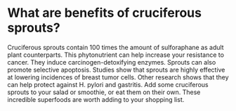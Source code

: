 # What are benefits of cruciferous sprouts?

Cruciferous sprouts contain 100 times the amount of sulforaphane as adult plant counterparts. This phytonutrient can help increase your resistance to cancer. They induce carcinogen-detoxifying enzymes. Sprouts can also promote selective apoptosis. Studies show that sprouts are highly effective at lowering incidences of breast tumor cells. Other research shows that they can help protect against H. pylori and gastritis. Add some cruciferous sprouts to your salad or smoothie, or eat them on their own. These incredible superfoods are worth adding to your shopping list.
